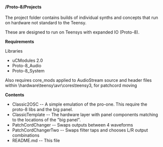 #### /Proto-8/Projects
The project folder contains builds of individual synths and concepts that run on hardware not standard to the Teensy.

These are designed to run on Teensys with expanded IO (Proto-8).

**Requirements**

Libraries

* uCModules 2.0 
* Proto-8_Audio
* Proto-8_System

Also requires core_mods applied to AudioStream source and header files within \hardware\teensy\avr\cores\teensy3, for patchcord moving

**Contents**

* Classic2OSC -- A simple emulation of the pro-one.  This require the proto-8 libs and the big panel.
* ClassicTemplate -- The hardware layer with panel components matching to the locations of the "big panel".
* PatchCordChanger -- Swaps outputs between 4 waveforms
* PatchCordChangerTwo -- Swaps filter taps and chooses L/R output combinations
* README.md -- This file